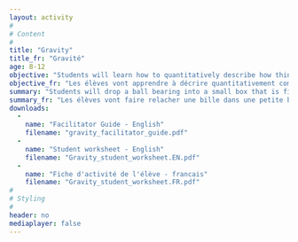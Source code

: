```yaml
---
layout: activity
#
# Content
#
title: "Gravity"
title_fr: "Gravité"
age: 8-12
objective: "Students will learn how to quantitatively describe how things fall under the affect of gravity. "
objective_fr: "Les élèves vont apprendre à décrire quantitativement comment que les objets tombent sous l'éffet de la gravité."
summary: "Students will drop a ball bearing into a small box that is filled with sand. This experiment will be performed twice; the first time the ball will have no initial velocity, and the second time the ball will have an initial velocity. Students will then use a flashlight to observe the craters made in the sand, and discuss the differences between the two craters."
summary_fr: "Les élèves vont faire relacher une bille dans une petite boîte rempli de sable pour créer des cratères. Cette experience sera performé deux fois, la première fois la bille n'y aura pas de velocité initiale, et la deuxième fois il y aura une vélocité initiale. Les élèves se serviront ensuite d'une lampe de poche pour analyser la différence entre les deux cratère, et ils vont discutés leurs résultats. "
downloads:
  -
	name: "Facilitator Guide - English"
	filename: "gravity_facilitator_guide.pdf"
  -
	name: "Student worksheet - English"
	filename: "Gravity_student_worksheet.EN.pdf"
  -
	name: "Fiche d'activité de l'élève - francais"
	filename: "Gravity_student_worksheet.FR.pdf"
#
# Styling
#
header: no
mediaplayer: false
---
```

